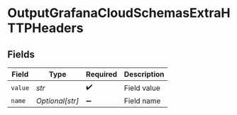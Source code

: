 # OutputGrafanaCloudSchemasExtraHTTPHeaders


## Fields

| Field              | Type               | Required           | Description        |
| ------------------ | ------------------ | ------------------ | ------------------ |
| `value`            | *str*              | :heavy_check_mark: | Field value        |
| `name`             | *Optional[str]*    | :heavy_minus_sign: | Field name         |